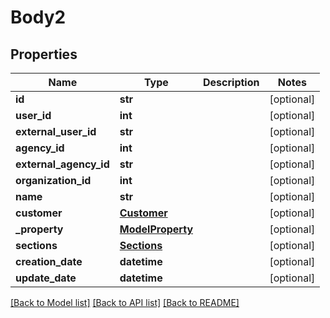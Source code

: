 # Body2

## Properties
Name | Type | Description | Notes
------------ | ------------- | ------------- | -------------
**id** | **str** |  | [optional] 
**user_id** | **int** |  | [optional] 
**external_user_id** | **str** |  | [optional] 
**agency_id** | **int** |  | [optional] 
**external_agency_id** | **str** |  | [optional] 
**organization_id** | **int** |  | [optional] 
**name** | **str** |  | [optional] 
**customer** | [**Customer**](Customer.md) |  | [optional] 
**_property** | [**ModelProperty**](ModelProperty.md) |  | [optional] 
**sections** | [**Sections**](Sections.md) |  | [optional] 
**creation_date** | **datetime** |  | [optional] 
**update_date** | **datetime** |  | [optional] 

[[Back to Model list]](../README.md#documentation-for-models) [[Back to API list]](../README.md#documentation-for-api-endpoints) [[Back to README]](../README.md)


